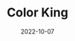 ---
title: Color King
date: 2022-10-07
Author: IntroCar
base: Base
images: [
    "https://media.discordapp.net/attachments/797918287195275294/1028057707384684564/unknown.png",
    "https://media.discordapp.net/attachments/797918287195275294/1028057707032354926/unknown.png"
]
dlink: "github.com/JumpKingPlus/JumpKingPlus.github.io/raw/www/reskins/clothing/Color%20King.zip"
---